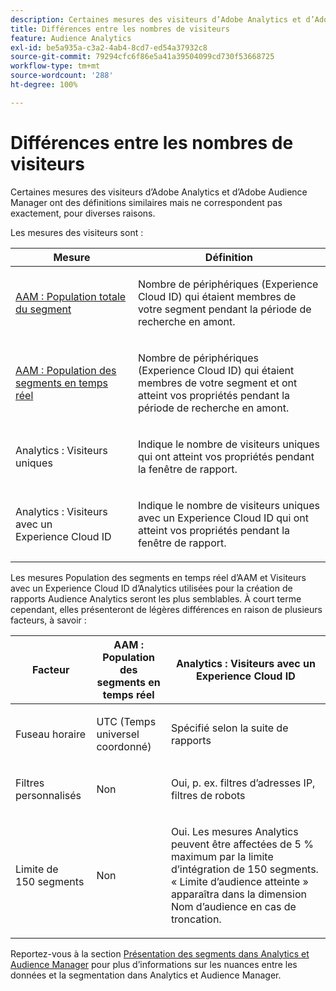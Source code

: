 ```yaml
---
description: Certaines mesures des visiteurs d’Adobe Analytics et d’Adobe Audience Manager ont des définitions similaires mais ne correspondent pas exactement, pour diverses raisons.
title: Différences entre les nombres de visiteurs
feature: Audience Analytics
exl-id: be5a935a-c3a2-4ab4-8cd7-ed54a37932c8
source-git-commit: 79294cfc6f86e5a41a39504099cd730f53668725
workflow-type: tm+mt
source-wordcount: '288'
ht-degree: 100%

---
```


# Différences entre les nombres de visiteurs

Certaines mesures des visiteurs d’Adobe Analytics et d’Adobe Audience Manager ont des définitions similaires mais ne correspondent pas exactement, pour diverses raisons.

Les mesures des visiteurs sont :

<table id="table_F9FE107A89934C3B854C55D7D76AC6E8"> 
 <thead> 
  <tr> 
   <th colname="col2" class="entry"> Mesure </th> 
   <th colname="col3" class="entry"> Définition </th> 
  </tr>
 </thead>
 <tbody> 
  <tr> 
   <td colname="col2"> <p><a href="https://experienceleague.adobe.com/docs/audience-manager/user-guide/features/segments/segment-builder-data.html?lang=fr"  > AAM : Population totale du segment</a> </p> </td> 
   <td colname="col3"> <p>Nombre de périphériques (Experience Cloud ID) qui étaient membres de votre segment pendant la période de recherche en amont. </p> </td> 
  </tr> 
  <tr> 
   <td colname="col2"> <p><a href="https://experienceleague.adobe.com/docs/audience-manager/user-guide/features/segments/segment-builder-data.html"  > AAM : Population des segments en temps réel</a> </p> </td> 
   <td colname="col3"> <p>Nombre de périphériques (Experience Cloud ID) qui étaient membres de votre segment et ont atteint vos propriétés pendant la période de recherche en amont. </p> </td> 
  </tr> 
  <tr> 
   <td colname="col2"> <p>Analytics : Visiteurs uniques </p> </td> 
   <td colname="col3"> <p>Indique le nombre de visiteurs uniques qui ont atteint vos propriétés pendant la fenêtre de rapport. </p> </td> 
  </tr> 
  <tr> 
   <td colname="col2"> <p>Analytics : Visiteurs avec un Experience Cloud ID </p> </td> 
   <td colname="col3"> <p>Indique le nombre de visiteurs uniques avec un Experience Cloud ID qui ont atteint vos propriétés pendant la fenêtre de rapport. </p> </td> 
  </tr> 
 </tbody> 
</table>

Les mesures Population des segments en temps réel d’AAM et Visiteurs avec un Experience Cloud ID d’Analytics utilisées pour la création de rapports Audience Analytics seront les plus semblables. À court terme cependant, elles présenteront de légères différences en raison de plusieurs facteurs, à savoir :

<table id="table_A391B37CC077456F8BB83BAA3C640EF6"> 
 <thead> 
  <tr> 
   <th colname="col1" class="entry"> Facteur </th> 
   <th colname="col2" class="entry"> AAM : Population des segments en temps réel </th> 
   <th colname="col3" class="entry"> Analytics : Visiteurs avec un Experience Cloud ID </th> 
  </tr>
 </thead>
 <tbody> 
  <tr> 
   <td colname="col1"> <p>Fuseau horaire </p> </td> 
   <td colname="col2"> <p>UTC (Temps universel coordonné) </p> </td> 
   <td colname="col3"> <p>Spécifié selon la suite de rapports </p> </td> 
  </tr> 
  <tr> 
   <td colname="col1"> <p>Filtres personnalisés </p> </td> 
   <td colname="col2"> <p>Non </p> </td> 
   <td colname="col3"> <p>Oui, p. ex. filtres d’adresses IP, filtres de robots </p> </td> 
  </tr> 
  <tr> 
   <td colname="col1"> <p>Limite de 150 segments </p> </td> 
   <td colname="col2"> <p>Non </p> </td> 
   <td colname="col3"> <p>Oui. Les mesures Analytics peuvent être affectées de 5 % maximum par la limite d’intégration de 150 segments. « Limite d’audience atteinte » apparaîtra dans la dimension Nom d’audience en cas de troncation. </p> </td> 
  </tr> 
 </tbody> 
</table>

Reportez-vous à la section [Présentation des segments dans Analytics et Audience Manager](/help/integrate/c-audience-analytics/aam-analytics-segments.md) pour plus d’informations sur les nuances entre les données et la segmentation dans Analytics et Audience Manager.
